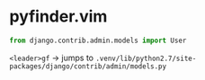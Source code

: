 pyfinder.vim
===========

```python
from django.contrib.admin.models import User
```

`<leader>gf` -> jumps to `.venv/lib/python2.7/site-packages/django/contrib/admin/models.py`
